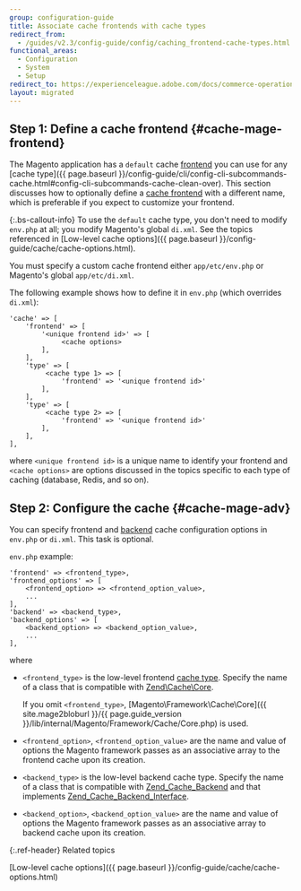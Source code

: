 ```yaml
---
group: configuration-guide
title: Associate cache frontends with cache types
redirect_from:
  - /guides/v2.3/config-guide/config/caching_frontend-cache-types.html
functional_areas:
  - Configuration
  - System
  - Setup
redirect_to: https://experienceleague.adobe.com/docs/commerce-operations/configuration-guide/cache/cache-types.html
layout: migrated
---
```


## Step 1: Define a cache frontend {#cache-mage-frontend}

The Magento application has a `default` cache [frontend](https://glossary.magento.com/frontend) you can use for any [cache type]({{ page.baseurl }}/config-guide/cli/config-cli-subcommands-cache.html#config-cli-subcommands-cache-clean-over). This section discusses how to optionally define a [cache frontend](https://glossary.magento.com/cache-frontend) with a different name, which is preferable if you expect to customize your frontend.

{:.bs-callout-info}
To use the `default` cache type, you don't need to modify `env.php` at all; you modify Magento's global `di.xml`. See the topics referenced in [Low-level cache options]({{ page.baseurl }}/config-guide/cache/cache-options.html).

You must specify a custom cache frontend either `app/etc/env.php` or Magento's global `app/etc/di.xml`.

The following example shows how to define it in `env.php` (which overrides `di.xml`):

```php?start_inline=1
'cache' => [
    'frontend' => [
        '<unique frontend id>' => [
             <cache options>
        ],
    ],
    'type' => [
         <cache type 1> => [
             'frontend' => '<unique frontend id>'
        ],
    ],
    'type' => [
         <cache type 2> => [
             'frontend' => '<unique frontend id>'
        ],
    ],
],
```

where `<unique frontend id>` is a unique name to identify your frontend and `<cache options>` are options discussed in the topics specific to each type of caching (database, Redis, and so on).

## Step 2: Configure the cache {#cache-mage-adv}

You can specify frontend and [backend](https://glossary.magento.com/backend) cache configuration options in `env.php` or `di.xml`. This task is optional.

`env.php` example:

```php?start_inline=1
'frontend' => <frontend_type>,
'frontend_options' => [
    <frontend_option> => <frontend_option_value>,
    ...
],
'backend' => <backend_type>,
'backend_options' => [
    <backend_option> => <backend_option_value>,
    ...
],
```

where

*  `<frontend_type>` is the low-level frontend [cache type](https://glossary.magento.com/cache-type). Specify the name of a class that is compatible with [Zend\Cache\Core](https://framework.zend.com/apidoc/1.7/Zend_Cache/Zend_Cache_Core.html).

    If you omit `<frontend_type>`, [Magento\Framework\Cache\Core]({{ site.mage2bloburl }}/{{ page.guide_version }}/lib/internal/Magento/Framework/Cache/Core.php) is used.
*  `<frontend_option>`, `<frontend_option_value>` are the name and value of options the Magento framework passes as an associative array to the frontend cache upon its creation.
*  `<backend_type>` is the low-level backend cache type. Specify the name of a class that is compatible with [Zend_Cache_Backend](https://framework.zend.com/apidoc/1.7/Zend_Cache/Zend_Cache_Backend/Zend_Cache_Backend.html) and that implements [Zend_Cache_Backend_Interface](https://framework.zend.com/apidoc/1.6/Zend_Cache/Zend_Cache_Backend/Zend_Cache_Backend_Interface.html).
*  `<backend_option>`, `<backend_option_value>` are the name and value of options the Magento framework passes as an associative array to backend cache upon its creation.

{:.ref-header}
Related topics

[Low-level cache options]({{ page.baseurl }}/config-guide/cache/cache-options.html)
